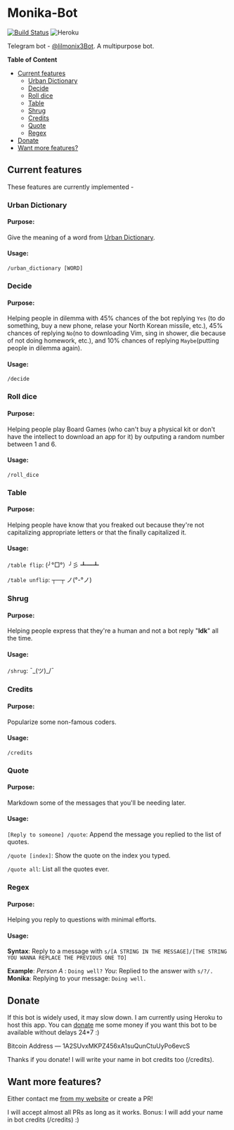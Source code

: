 # Monika-Bot
[![Build Status](https://travis-ci.org/FadedCoder/Monika-Bot.svg?branch=master)](https://travis-ci.org/FadedCoder/Monika-Bot) ![Heroku](https://heroku-badge.herokuapp.com/?app=lilmonix3-bot&style=flat&svg=1)

Telegram bot - [@lilmonix3Bot](https://t.me/lilmonix3Bot). A multipurpose bot.

**Table of Content**

- [Current features](#current-features)
	- [Urban Dictionary](#urban-dictionary)
	- [Decide](#decide)
	- [Roll dice](#roll-dice)
	- [Table](#table)
	- [Shrug](#shrug)
	- [Credits](#credits)
	- [Quote](#quote)
	- [Regex](#regex)
- [Donate](#donate)
- [Want more features?](#want-more-features?)

## Current features
These features are currently implemented -

### Urban Dictionary
#### Purpose:
Give the meaning of a word from [Urban Dictionary](www.urbandictionary.com/).
#### Usage:
`/urban_dictionary [WORD]`

### Decide
#### Purpose:
Helping people in dilemma with 45% chances of the bot replying `Yes` (to do something, buy a new phone, relase your North Korean missile, etc.), 45% chances of replying `No`(no to downloading Vim, sing in shower, die because of not doing homework, etc.), and 10% chances of replying `Maybe`(putting people in dilemma again).
#### Usage:
`/decide`

### Roll dice
#### Purpose:
Helping people play Board Games (who can't buy a physical kit or don't have the intellect to download an app for it) by outputing a random number between 1 and 6.
#### Usage:
`/roll_dice`

### Table
#### Purpose:
Helping people have know that you freaked out because they're not capitalizing appropriate letters or that the finally capitalized it.
#### Usage:
`/table flip`: (╯°□°）╯彡 ┻━┻

`/table unflip`: ┬─┬ ノ(°-°ノ)

### Shrug
#### Purpose:
Helping people express that they're a human and not a bot reply "**Idk**" all the time.
#### Usage:
`/shrug`: ¯\_(ツ)_/¯


### Credits
#### Purpose:
Popularize some non-famous coders.
#### Usage:
`/credits`

### Quote
#### Purpose:
Markdown some of the messages that you'll be needing later.
#### Usage:
`[Reply to someone] /quote`: Append the message you replied to the list of quotes.

`/quote [index]`: Show the quote on the index you typed.

`/quote all`: List all the quotes ever.

### Regex
#### Purpose:
Helping you reply to questions with minimal efforts.
#### Usage:
**Syntax**: 
Reply to a message with `s/[A STRING IN THE MESSAGE]/[THE STRING YOU WANNA REPLACE THE PREVIOUS ONE TO]`

**Example**:
_Person A_ : `Doing well?`
_You_: Replied to the answer with `s/?/.`
**Monika**: Replying to your message: `Doing well.`

## Donate
If this bot is widely used, it may slow down. I am currently using Heroku to host this app. You can [donate](http://sohamsen.me/#donate) me some money if you want this bot to be available without delays 24*7 :)

Bitcoin Address — 1A2SUvxMKPZ456xA1suQunCtuUyPo6evcS

Thanks if you donate! I will write your name in bot credits too (/credits).

## Want more features?
Either contact me [from my website](http://sohamsen.me/#contact) or create a PR!

I will accept almost all PRs as long as it works. Bonus: I will add your name in bot credits (/credits) :)